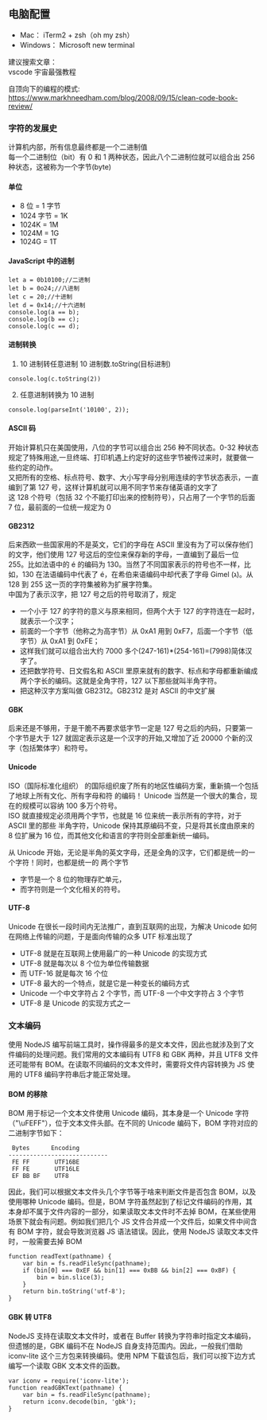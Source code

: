 ## 电脑配置

- Mac： iTerm2 + zsh（oh my zsh）
- Windows： Microsoft new terminal

建议搜索文章：  
vscode 宇宙最强教程

自顶向下的编程的模式: https://www.markhneedham.com/blog/2008/09/15/clean-code-book-review/

### 字符的发展史

计算机内部，所有信息最终都是一个二进制值  
每一个二进制位（bit）有 0 和 1 两种状态，因此八个二进制位就可以组合出 256 种状态，这被称为一个字节(byte)

#### 单位

- 8 位 = 1 字节
- 1024 字节 = 1K
- 1024K = 1M
- 1024M = 1G
- 1024G = 1T

#### JavaScript 中的进制

```
let a = 0b10100;//二进制
let b = 0o24;//八进制
let c = 20;//十进制
let d = 0x14;//十六进制
console.log(a == b);
console.log(b == c);
console.log(c == d);
```

#### 进制转换

1. 10 进制转任意进制 10 进制数.toString(目标进制)

```
console.log(c.toString(2))
```

2. 任意进制转换为 10 进制

```
console.log(parseInt('10100', 2));
```

#### ASCII 码

开始计算机只在美国使用，八位的字节可以组合出 256 种不同状态。0-32 种状态规定了特殊用途,一旦终端、打印机遇上约定好的这些字节被传过来时，就要做一些约定的动作。  
又把所有的空格、标点符号、数字、大小写字母分别用连续的字节状态表示，一直编到了第 127 号，这样计算机就可以用不同字节来存储英语的文字了  
这 128 个符号（包括 32 个不能打印出来的控制符号），只占用了一个字节的后面 7 位，最前面的一位统一规定为 0

#### GB2312

后来西欧一些国家用的不是英文，它们的字母在 ASCII 里没有为了可以保存他们的文字，他们使用 127 号这后的空位来保存新的字母，一直编到了最后一位 255。比如法语中的 é 的编码为 130。当然了不同国家表示的符号也不一样，比如，130 在法语编码中代表了 é，在希伯来语编码中却代表了字母 Gimel (ג)。从 128 到 255 这一页的字符集被称为扩展字符集。  
中国为了表示汉字，把 127 号之后的符号取消了，规定

- 一个小于 127 的字符的意义与原来相同，但两个大于 127 的字符连在一起时，就表示一个汉字；
- 前面的一个字节（他称之为高字节）从 0xA1 用到 0xF7，后面一个字节（低字节）从 0xA1 到 0xFE；
- 这样我们就可以组合出大约 7000 多个(247-161)\*(254-161)=(7998)简体汉字了。
- 还把数学符号、日文假名和 ASCII 里原来就有的数字、标点和字母都重新编成两个字长的编码。这就是全角字符，127 以下那些就叫半角字符。
- 把这种汉字方案叫做 GB2312。GB2312 是对 ASCII 的中文扩展

#### GBK

后来还是不够用，于是干脆不再要求低字节一定是 127 号之后的内码，只要第一个字节是大于 127 就固定表示这是一个汉字的开始,又增加了近 20000 个新的汉字（包括繁体字）和符号。

#### Unicode

ISO（国际标准化组织） 的国际组织废了所有的地区性编码方案，重新搞一个包括了地球上所有文化、所有字母和符 的编码！ Unicode 当然是一个很大的集合，现在的规模可以容纳 100 多万个符号。  
ISO 就直接规定必须用两个字节，也就是 16 位来统一表示所有的字符，对于 ASCII 里的那些 半角字符，Unicode 保持其原编码不变，只是将其长度由原来的 8 位扩展为 16 位，而其他文化和语言的字符则全部重新统一编码。

从 Unicode 开始，无论是半角的英文字母，还是全角的汉字，它们都是统一的一个字符！同时，也都是统一的 两个字节

- 字节是一个 8 位的物理存贮单元，
- 而字符则是一个文化相关的符号。

#### UTF-8

Unicode 在很长一段时间内无法推广，直到互联网的出现，为解决 Unicode 如何在网络上传输的问题，于是面向传输的众多 UTF 标准出现了

- UTF-8 就是在互联网上使用最广的一种 Unicode 的实现方式
- UTF-8 就是每次以 8 个位为单位传输数据
- 而 UTF-16 就是每次 16 个位
- UTF-8 最大的一个特点，就是它是一种变长的编码方式
- Unicode 一个中文字符占 2 个字节，而 UTF-8 一个中文字符占 3 个字节
- UTF-8 是 Unicode 的实现方式之一

### 文本编码

使用 NodeJS 编写前端工具时，操作得最多的是文本文件，因此也就涉及到了文件编码的处理问题。我们常用的文本编码有 UTF8 和 GBK 两种，并且 UTF8 文件还可能带有 BOM。在读取不同编码的文本文件时，需要将文件内容转换为 JS 使用的 UTF8 编码字符串后才能正常处理。

#### BOM 的移除

BOM 用于标记一个文本文件使用 Unicode 编码，其本身是一个 Unicode 字符（"\uFEFF"），位于文本文件头部。在不同的 Unicode 编码下，BOM 字符对应的二进制字节如下：

```
 Bytes      Encoding
----------------------------
 FE FF       UTF16BE
 FF FE       UTF16LE
 EF BB BF    UTF8
```

因此，我们可以根据文本文件头几个字节等于啥来判断文件是否包含 BOM，以及使用哪种 Unicode 编码。但是，BOM 字符虽然起到了标记文件编码的作用，其本身却不属于文件内容的一部分，如果读取文本文件时不去掉 BOM，在某些使用场景下就会有问题。例如我们把几个 JS 文件合并成一个文件后，如果文件中间含有 BOM 字符，就会导致浏览器 JS 语法错误。因此，使用 NodeJS 读取文本文件时，一般需要去掉 BOM

```
function readText(pathname) {
    var bin = fs.readFileSync(pathname);
    if (bin[0] === 0xEF && bin[1] === 0xBB && bin[2] === 0xBF) {
        bin = bin.slice(3);
    }
    return bin.toString('utf-8');
}
```

#### GBK 转 UTF8

NodeJS 支持在读取文本文件时，或者在 Buffer 转换为字符串时指定文本编码，但遗憾的是，GBK 编码不在 NodeJS 自身支持范围内。因此，一般我们借助 iconv-lite 这个三方包来转换编码。使用 NPM 下载该包后，我们可以按下边方式编写一个读取 GBK 文本文件的函数。

```
var iconv = require('iconv-lite');
function readGBKText(pathname) {
    var bin = fs.readFileSync(pathname);
    return iconv.decode(bin, 'gbk');
}
```
